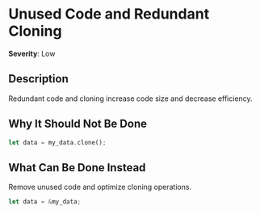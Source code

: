 # Unused Code and Redundant Cloning

**Severity**: Low

## Description

Redundant code and cloning increase code size and decrease efficiency.

## Why It Should Not Be Done

```rust
let data = my_data.clone();
```

## What Can Be Done Instead

Remove unused code and optimize cloning operations.

```rust
let data = &my_data;
```


